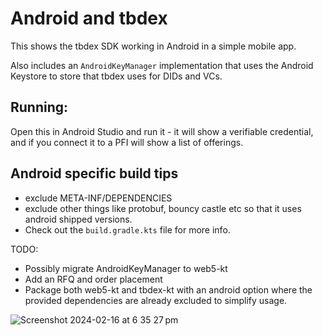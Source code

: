 # Android and tbdex

This shows the tbdex SDK working in Android in a simple mobile app.

Also includes an `AndroidKeyManager` implementation that uses the Android Keystore to store that tbdex uses for DIDs and VCs.

## Running: 

Open this in Android Studio and run it - it will show a verifiable credential, and if you connect it to a PFI will show a list of offerings. 

## Android specific build tips  

* exclude META-INF/DEPENDENCIES
* exclude other things like protobuf, bouncy castle etc so that it uses android shipped versions.
* Check out the `build.gradle.kts` file for more info.

TODO: 
* Possibly migrate AndroidKeyManager to web5-kt
* Add an RFQ and order placement
* Package both web5-kt and tbdex-kt with an android option where the provided dependencies are already excluded to simplify usage.

  
 ![Screenshot 2024-02-16 at 6 35 27 pm](https://github.com/TBD54566975/tbdex-example-android/assets/14976/b6071316-60ad-4f87-bb7e-c0e525c41562)

